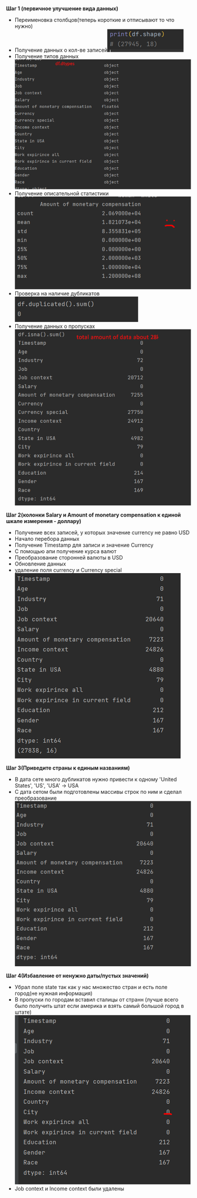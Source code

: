 **Шаг 1 (первичное улучшение вида данных)**
 - Переименовка столбцов(теперь короткие и отписывают то что нужно)
 - Получение данных о кол-ве записей![img.png](../../../../media/st-1/3.%20Linear%20models%20part%201/1.Data_Count.png)
 - Получение типов данных![img.png](../../../../media/st-1/3.%20Linear%20models%20part%201/2.Data_Types.png)
 - Получение описательной статистики ![img.png](../../../../media/st-1/3.%20Linear%20models%20part%201/3.Data_Statistics.png)
 - Проверка на наличие дубликатов ![img.png](../../../../media/st-1/3.%20Linear%20models%20part%201/4.Check_on_duplicates.png)
 - Получение данных о пропусках ![img.png](../../../../media/st-1/3.%20Linear%20models%20part%201/5.Check_on_Empty_Data.png)

**Шаг 2(колонки Salary и Amount of monetary compensation к единой шкале измерения - доллару)**
 - Получение всех записей, у которых значение currency не равно USD
 - Начало перебора данных
 - Получение Timestamp для записи и значение Currency
 - С помощью апи получение курса валют
 - Преобразование сторонней валюты в USD 
 - Обновление данных
 - удаление поля currency и Currency special![img.png](../../../../media/st-1/3.%20Linear%20models%20part%201/6.Data_Statistics2.png)

**Шаг 3(Приведите страны к единым названиям)**
 - В дата сете много дубликатов нужно привести к одному 'United States', 'US', 'USA' -> USA
 - С дата сетом были подготовлены массивы строк по ним и сделал преобразование![img.png](../../../../media/st-1/3.%20Linear%20models%20part%201/7.Check_on_Empty2.png)

**Шаг 4(Избавление от ненужно даты/пустых значений)**
 - Убрал поле state так как у нас множество стран и есть поле город(не нужная информация)
 - В пропуски по городам вставил сталицы от странн (лучше всего было получить штат если америка и взять самый большой город в штате)![img.png](../../../../media/st-1/3.%20Linear%20models%20part%201/8.Check_on_Empty3.png)
 - Job context  и Income context   были удалены 